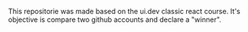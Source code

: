 This repositorie was made based on the ui.dev classic react course. It's objective is compare two github accounts and declare a "winner".
